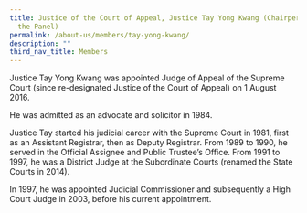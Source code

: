 ```yaml
---
title: Justice of the Court of Appeal, Justice Tay Yong Kwang (Chairperson of
  the Panel)
permalink: /about-us/members/tay-yong-kwang/
description: ""
third_nav_title: Members
---
```



Justice Tay Yong Kwang was appointed Judge of Appeal of the Supreme Court (since re-designated Justice of the Court of Appeal) on 1 August 2016.

He was admitted as an advocate and solicitor in 1984.

Justice Tay started his judicial career with the Supreme Court in 1981, first as an Assistant Registrar, then as Deputy Registrar. From 1989 to 1990, he served in the Official Assignee and Public Trustee’s Office. From 1991 to 1997, he was a District Judge at the Subordinate Courts (renamed the State Courts in 2014).

In 1997, he was appointed Judicial Commissioner and subsequently a High Court Judge in 2003, before his current appointment.